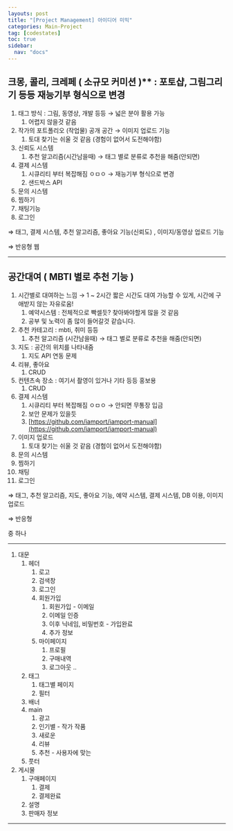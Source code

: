 ```yaml
---
layouts: post
title: "[Project Management] 아이디어 미믹"
categories: Main-Project
tag: [codestates]
toc: true
sidebar:
  nav: "docs"
---
```


## 크몽, 콜리, 크레페 ( 소규모 커미션 )\*\* : 포토샵, 그림그리기 등등 재능기부 형식으로 변경

1. 태그 방식 : 그림, 동영상, 개발 등등 → 넓은 분야 활용 가능
   1. 어렵지 않을것 같음
2. 작가의 포트폴리오 (작업물) 공개 공간 → 이미지 업로드 기능
   1. 토대 찾기는 쉬울 것 같음 (경험이 없어서 도전해야함)
3. 신뢰도 시스템
   1. 추천 알고리즘(시간남을때) → 태그 별로 분류로 추천을 해줌(안되면)
4. 결제 시스템
   1. 시큐리티 부터 복잡해짐 ㅇㅁㅇ → 재능기부 형식으로 변경
   2. 샌드박스 API
5. 문의 시스템
6. 찜하기
7. 채팅기능
8. 로그인

⇒ 태그, 결제 시스템, 추천 알고리즘, 좋아요 기능(신뢰도) , 이미지/동영상 업로드 기능

⇒ 반응형 웹

---

## 공간대여 ( MBTI 별로 추천 기능 )

1. 시간별로 대여하는 느낌 → 1 ~ 2시간 짧은 시간도 대여 가능할 수 있게, 시간에 구애받지 않는 자유로움!
   1. 예약시스템 : 전체적으로 빡셀듯? 찾아봐야할게 많을 것 같음
   2. 공부 및 노력이 좀 많이 들어갈것 같습니다.
2. 추천 카테고리 : mbti, 취미 등등
   1. 추천 알고리즘 (시간남을때) → 태그 별로 분류로 추천을 해줌(안되면)
3. 지도 : 공간의 위치를 나타내줌
   1. 지도 API 연동 문제
4. 리뷰, 좋아요
   1. CRUD
5. 컨텐츠속 장소 : 여기서 촬영이 있거나 기타 등등 홍보용
   1. CRUD
6. 결제 시스템
   1. 시큐리티 부터 복잡해짐 ㅇㅁㅇ → 안되면 무통장 입금
   2. 보안 문제가 있을듯
   3. [https://github.com/iamport/iamport-manual](https://github.com/iamport/iamport-manual)
7. 이미지 업로드
   1. 토대 찾기는 쉬울 것 같음 (경험이 없어서 도전해야함)
8. 문의 시스템
9. 찜하기
10. 채팅
11. 로그인

⇒ 태그, 추천 알고리즘, 지도, 좋아요 기능, 예약 시스템, 결제 시스템, DB 이용, 이미지 업로드

⇒ 반응형

중 하나

---

1. 대문
   1. 헤더
      1. 로고
      2. 검색창
      3. 로그인
      4. 회원가입
         1. 회원가입 - 이메일
         2. 이메일 인증
         3. 이후 닉네임, 비밀번호 - 가입완료
         4. 추가 정보
      5. 마이페이지
         1. 프로필
         2. 구매내역
         3. 로그아웃 ..
   2. 태그
      1. 태그별 페이지
      2. 필터
   3. 배너
   4. main
      1. 광고
      2. 인기별 - 작가 작품
      3. 새로운
      4. 리뷰
      5. 추천 - 사용자에 맞는
   5. 풋터
2. 게시물
   1. 구매페이지
      1. 결제
      2. 결제완료
   2. 설명
   3. 판매자 정보

---
